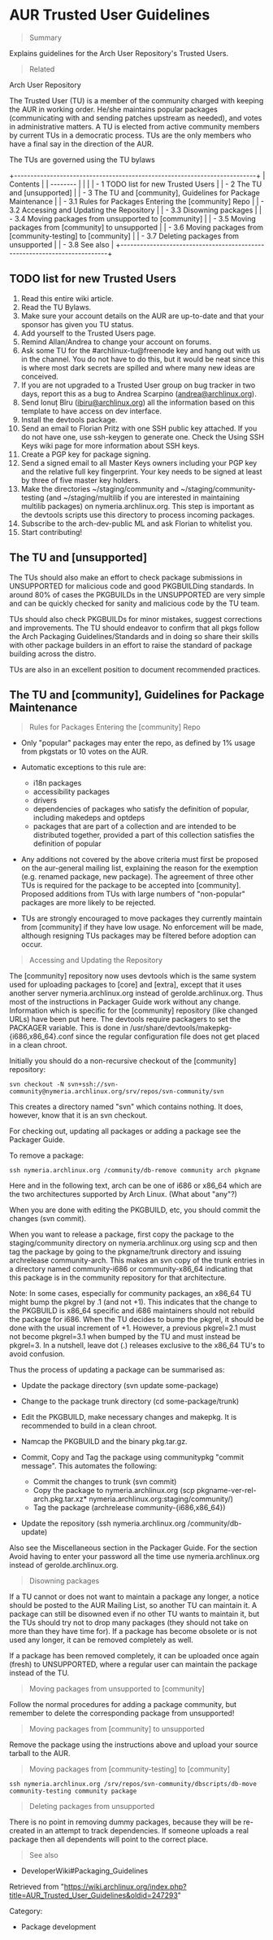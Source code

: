 AUR Trusted User Guidelines
===========================

> Summary

Explains guidelines for the Arch User Repository's Trusted Users.

> Related

Arch User Repository

The Trusted User (TU) is a member of the community charged with keeping
the AUR in working order. He/she maintains popular packages
(communicating with and sending patches upstream as needed), and votes
in administrative matters. A TU is elected from active community members
by current TUs in a democratic process. TUs are the only members who
have a final say in the direction of the AUR.

The TUs are governed using the TU bylaws

+--------------------------------------------------------------------------+
| Contents                                                                 |
| --------                                                                 |
|                                                                          |
| -   1 TODO list for new Trusted Users                                    |
| -   2 The TU and [unsupported]                                           |
| -   3 The TU and [community], Guidelines for Package Maintenance         |
|     -   3.1 Rules for Packages Entering the [community] Repo             |
|     -   3.2 Accessing and Updating the Repository                        |
|     -   3.3 Disowning packages                                           |
|     -   3.4 Moving packages from unsupported to [community]              |
|     -   3.5 Moving packages from [community] to unsupported              |
|     -   3.6 Moving packages from [community-testing] to [community]      |
|     -   3.7 Deleting packages from unsupported                           |
|     -   3.8 See also                                                     |
+--------------------------------------------------------------------------+

TODO list for new Trusted Users
-------------------------------

1.  Read this entire wiki article.
2.  Read the TU Bylaws.
3.  Make sure your account details on the AUR are up-to-date and that
    your sponsor has given you TU status.
4.  Add yourself to the Trusted Users page.
5.  Remind Allan/Andrea to change your account on forums.
6.  Ask some TU for the #archlinux-tu@freenode key and hang out with us
    in the channel. You do not have to do this, but it would be neat
    since this is where most dark secrets are spilled and where many new
    ideas are conceived.
7.  If you are not upgraded to a Trusted User group on bug tracker in
    two days, report this as a bug to Andrea Scarpino
    (andrea@archlinux.org).
8.  Send Ionuț Bîru (ibiru@archlinux.org) all the information based on
    this template to have access on dev interface.
9.  Install the devtools package.
10. Send an email to Florian Pritz with one SSH public key attached. If
    you do not have one, use ssh-keygen to generate one. Check the Using
    SSH Keys wiki page for more information about SSH keys.
11. Create a PGP key for package signing.
12. Send a signed email to all Master Keys owners including your PGP key
    and the relative full key fingerprint. Your key needs to be signed
    at least by three of five master key holders.
13. Make the directories ~/staging/community and
    ~/staging/community-testing (and ~/staging/multilib if you are
    interested in maintaining multilib packages) on
    nymeria.archlinux.org. This step is important as the devtools
    scripts use this directory to process incoming packages.
14. Subscribe to the arch-dev-public ML and ask Florian to whitelist
    you.
15. Start contributing!

The TU and [unsupported]
------------------------

The TUs should also make an effort to check package submissions in
UNSUPPORTED for malicious code and good PKGBUILDing standards. In around
80% of cases the PKGBUILDs in the UNSUPPORTED are very simple and can be
quickly checked for sanity and malicious code by the TU team.

TUs should also check PKGBUILDs for minor mistakes, suggest corrections
and improvements. The TU should endeavor to confirm that all pkgs follow
the Arch Packaging Guidelines/Standards and in doing so share their
skills with other package builders in an effort to raise the standard of
package building across the distro.

TUs are also in an excellent position to document recommended practices.

The TU and [community], Guidelines for Package Maintenance
----------------------------------------------------------

> Rules for Packages Entering the [community] Repo

-   Only "popular" packages may enter the repo, as defined by 1% usage
    from pkgstats or 10 votes on the AUR.

-   Automatic exceptions to this rule are:
    -   i18n packages
    -   accessibility packages
    -   drivers
    -   dependencies of packages who satisfy the definition of popular,
        including makedeps and optdeps
    -   packages that are part of a collection and are intended to be
        distributed together, provided a part of this collection
        satisfies the definition of popular

-   Any additions not covered by the above criteria must first be
    proposed on the aur-general mailing list, explaining the reason for
    the exemption (e.g. renamed package, new package). The agreement of
    three other TUs is required for the package to be accepted into
    [community]. Proposed additions from TUs with large numbers of
    "non-popular" packages are more likely to be rejected.

-   TUs are strongly encouraged to move packages they currently maintain
    from [community] if they have low usage. No enforcement will be
    made, although resigning TUs packages may be filtered before
    adoption can occur.

> Accessing and Updating the Repository

The [community] repository now uses devtools which is the same system
used for uploading packages to [core] and [extra], except that it uses
another server nymeria.archlinux.org instead of gerolde.archlinux.org.
Thus most of the instructions in Packager Guide work without any change.
Information which is specific for the [community] repository (like
changed URLs) have been put here. The devtools require packagers to set
the PACKAGER variable. This is done in
/usr/share/devtools/makepkg-{i686,x86_64}.conf since the regular
configuration file does not get placed in a clean chroot.

Initially you should do a non-recursive checkout of the [community]
repository:

    svn checkout -N svn+ssh://svn-community@nymeria.archlinux.org/srv/repos/svn-community/svn

This creates a directory named "svn" which contains nothing. It does,
however, know that it is an svn checkout.

For checking out, updating all packages or adding a package see the
Packager Guide.

To remove a package:

    ssh nymeria.archlinux.org /community/db-remove community arch pkgname

Here and in the following text, arch can be one of i686 or x86_64 which
are the two architectures supported by Arch Linux. (What about "any"?)

When you are done with editing the PKGBUILD, etc, you should commit the
changes (svn commit).

When you want to release a package, first copy the package to the
staging/community directory on nymeria.archlinux.org using scp and then
tag the package by going to the pkgname/trunk directory and issuing
archrelease community-arch. This makes an svn copy of the trunk entries
in a directory named community-i686 or community-x86_64 indicating that
this package is in the community repository for that architecture.

Note: In some cases, especially for community packages, an x86_64 TU
might bump the pkgrel by .1 (and not +1). This indicates that the change
to the PKGBUILD is x86_64 specific and i686 maintainers should not
rebuild the package for i686. When the TU decides to bump the pkgrel, it
should be done with the usual increment of +1. However, a previous
pkgrel=2.1 must not become pkgrel=3.1 when bumped by the TU and must
instead be pkgrel=3. In a nutshell, leave dot (.) releases exclusive to
the x86_64 TU's to avoid confusion.

Thus the process of updating a package can be summarised as:

-   Update the package directory (svn update some-package)
-   Change to the package trunk directory (cd some-package/trunk)
-   Edit the PKGBUILD, make necessary changes and makepkg. It is
    recommended to build in a clean chroot.
-   Namcap the PKGBUILD and the binary pkg.tar.gz.
-   Commit, Copy and Tag the package using
    communitypkg "commit message". This automates the following:
    -   Commit the changes to trunk (svn commit)
    -   Copy the package to nymeria.archlinux.org
        (scp pkgname-ver-rel-arch.pkg.tar.xz* nymeria.archlinux.org:staging/community/)
    -   Tag the package (archrelease community-{i686,x86_64})

-   Update the repository
    (ssh nymeria.archlinux.org /community/db-update)

Also see the Miscellaneous section in the Packager Guide. For the
section Avoid having to enter your password all the time use
nymeria.archlinux.org instead of gerolde.archlinux.org.

> Disowning packages

If a TU cannot or does not want to maintain a package any longer, a
notice should be posted to the AUR Mailing List, so another TU can
maintain it. A package can still be disowned even if no other TU wants
to maintain it, but the TUs should try not to drop many packages (they
should not take on more than they have time for). If a package has
become obsolete or is not used any longer, it can be removed completely
as well.

If a package has been removed completely, it can be uploaded once again
(fresh) to UNSUPPORTED, where a regular user can maintain the package
instead of the TU.

> Moving packages from unsupported to [community]

Follow the normal procedures for adding a package community, but
remember to delete the corresponding package from unsupported!

> Moving packages from [community] to unsupported

Remove the package using the instructions above and upload your source
tarball to the AUR.

> Moving packages from [community-testing] to [community]

    ssh nymeria.archlinux.org /srv/repos/svn-community/dbscripts/db-move community-testing community package

> Deleting packages from unsupported

There is no point in removing dummy packages, because they will be
re-created in an attempt to track dependencies. If someone uploads a
real package then all dependents will point to the correct place.

> See also

-   DeveloperWiki#Packaging_Guidelines

Retrieved from
"https://wiki.archlinux.org/index.php?title=AUR_Trusted_User_Guidelines&oldid=247293"

Category:

-   Package development
